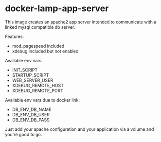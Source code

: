 # docker-lamp-app-server

This image creates an apache2 app server intended to communicate with a linked mysql compatible db server.

Features:
- mod_pagespeed included
- xdebug included but not enabled

Available env vars:
- INIT_SCRIPT
- STARTUP_SCRIPT
- WEB_SERVER_USER
- XDEBUG_REMOTE_HOST
- XDEBUG_REMOTE_PORT

Available env vars due to docker link:
- DB_ENV_DB_NAME
- DB_ENV_DB_USER
- DB_ENV_DB_PASS

Just add your apache configuration and your application via a volume and you're good to go.

